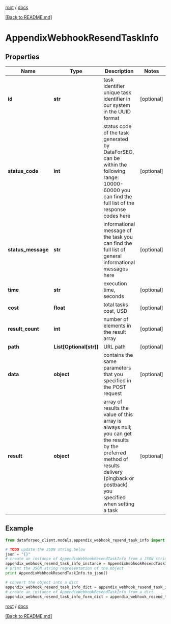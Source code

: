 [root](./../ "root") / [docs](./ "docs")

[[Back to README.md]](./../README.md "[Back to README.md]")

# AppendixWebhookResendTaskInfo

## Properties

Name | Type | Description | Notes
------------ | ------------- | ------------- | -------------
**id** | **str** | task identifier unique task identifier in our system in the UUID format | [optional]
**status_code** | **int** | status code of the task generated by DataForSEO, can be within the following range: 10000-60000 you can find the full list of the response codes here | [optional]
**status_message** | **str** | informational message of the task you can find the full list of general informational messages here | [optional]
**time** | **str** | execution time, seconds | [optional]
**cost** | **float** | total tasks cost, USD | [optional]
**result_count** | **int** | number of elements in the result array | [optional]
**path** | **List[Optional[str]]** | URL path | [optional]
**data** | **object** | contains the same parameters that you specified in the POST request | [optional]
**result** | **object** | array of results the value of this array is always null; you can get the results by the preferred method of results delivery (pingback or postback) you specified when setting a task | [optional]

## Example

```python
from dataforseo_client.models.appendix_webhook_resend_task_info import AppendixWebhookResendTaskInfo

# TODO update the JSON string below
json = "{}"
# create an instance of AppendixWebhookResendTaskInfo from a JSON string
appendix_webhook_resend_task_info_instance = AppendixWebhookResendTaskInfo.from_json(json)
# print the JSON string representation of the object
print AppendixWebhookResendTaskInfo.to_json()

# convert the object into a dict
appendix_webhook_resend_task_info_dict = appendix_webhook_resend_task_info_instance.to_dict()
# create an instance of AppendixWebhookResendTaskInfo from a dict
appendix_webhook_resend_task_info_form_dict = appendix_webhook_resend_task_info.from_dict(appendix_webhook_resend_task_info_dict)
```

  

[root](./../ "root") / [docs](./ "docs")

[[Back to README.md]](./../README.md "[Back to README.md]")